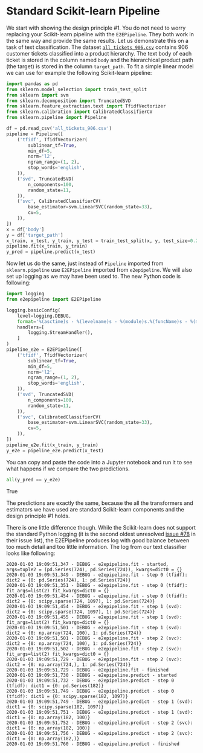 # Standard Scikit-learn Pipeline

We start with showing the design principle #1. You do not need to worry replacing your Scikit-learn pipeline with the `E2EPipeline`. They both work in the same way and provide the same results. Let us demonstrate this on a task of text classification. The dataset [`all_tickets_906.csv`](data/all_tickets_906.csv) contains 906 customer tickets classified into a product hierarchy. The text body of each ticket is stored in the column named `body` and the hierarchical product path (the target) is stored in the column `target_path`. To fit a simple linear model we can use for example the following Scikit-learn pipeline:

```python
import pandas as pd
from sklearn.model_selection import train_test_split
from sklearn import svm
from sklearn.decomposition import TruncatedSVD
from sklearn.feature_extraction.text import TfidfVectorizer
from sklearn.calibration import CalibratedClassifierCV
from sklearn.pipeline import Pipeline

df = pd.read_csv('all_tickets_906.csv')
pipeline = Pipeline([
    ('tfidf', TfidfVectorizer(
        sublinear_tf=True,
        min_df=5,
        norm='l2',
        ngram_range=(1, 2),
        stop_words='english',
    )),
    ('svd', TruncatedSVD(
        n_components=100,
        random_state=11,
    )),
    ('svc', CalibratedClassifierCV(
        base_estimator=svm.LinearSVC(random_state=33),
        cv=5,
    )),
])
x = df['body']
y = df['target_path']
x_train, x_test, y_train, y_test = train_test_split(x, y, test_size=0.2, random_state=42)
pipeline.fit(x_train, y_train)
y_pred = pipeline.predict(x_test)
``` 

Now let us do the same, just instead of `Pipeline` imported from `sklearn.pipeline` use `E2EPipeline` imported from `e2epipeline`. We will also set up logging as we may have been used to. The new Python code is following:

```python
import logging
from e2epipeline import E2EPipeline

logging.basicConfig(
    level=logging.DEBUG,
    format='%(asctime)s - %(levelname)s - %(module)s.%(funcName)s - %(message)s',
    handlers=[
        logging.StreamHandler(),
    ]
)
pipeline_e2e = E2EPipeline([
    ('tfidf', TfidfVectorizer(
        sublinear_tf=True,
        min_df=5,
        norm='l2',
        ngram_range=(1, 2),
        stop_words='english',
    )),
    ('svd', TruncatedSVD(
        n_components=100,
        random_state=11,
    )),
    ('svc', CalibratedClassifierCV(
        base_estimator=svm.LinearSVC(random_state=33),
        cv=5,
    )),
])
pipeline_e2e.fit(x_train, y_train)
y_e2e = pipeline_e2e.predict(x_test)
```

You can copy and paste the code into a Jupyter notebook and run it to see what happens if we compare the two predictions.

```python
all(y_pred == y_e2e)
```
True

The predictions are exactly the same, because the all the transformers and estimators we have used are standard Scikit-learn components and the design principle #1 holds.

There is one little difference though. While the Scikit-learn does not support the standard Python logging (it is the second oldest unresolved [issue #78](https://github.com/scikit-learn/scikit-learn/issues/78) in their issue list), the E2EPipeline produces log with good balance between too much detail and too little information. The log from our text classifier looks like following:

```text
2020-01-03 19:09:51,347 - DEBUG - e2epipeline.fit - started, args=tuple2 = (pd.Series(724), pd.Series(724)), kwargs=dict0 = {}
2020-01-03 19:09:51,349 - DEBUG - e2epipeline.fit - step 0 (tfidf): dict2 = {0: pd.Series(724), 1: pd.Series(724)}
2020-01-03 19:09:51,351 - DEBUG - e2epipeline.fit - step 0 (tfidf): fit_args=list(2) fit_kwargs=dict0 = {}
2020-01-03 19:09:51,454 - DEBUG - e2epipeline.fit - step 0 (tfidf): dict2 = {0: scipy.sparse(724, 1097), 1: pd.Series(724)}
2020-01-03 19:09:51,454 - DEBUG - e2epipeline.fit - step 1 (svd): dict2 = {0: scipy.sparse(724, 1097), 1: pd.Series(724)}
2020-01-03 19:09:51,455 - DEBUG - e2epipeline.fit - step 1 (svd): fit_args=list(2) fit_kwargs=dict0 = {}
2020-01-03 19:09:51,501 - DEBUG - e2epipeline.fit - step 1 (svd): dict2 = {0: np.array(724, 100), 1: pd.Series(724)}
2020-01-03 19:09:51,501 - DEBUG - e2epipeline.fit - step 2 (svc): dict2 = {0: np.array(724, 100), 1: pd.Series(724)}
2020-01-03 19:09:51,502 - DEBUG - e2epipeline.fit - step 2 (svc): fit_args=list(2) fit_kwargs=dict0 = {}
2020-01-03 19:09:51,729 - DEBUG - e2epipeline.fit - step 2 (svc): dict2 = {0: np.array(724,), 1: pd.Series(724)}
2020-01-03 19:09:51,729 - DEBUG - e2epipeline.fit - finished
2020-01-03 19:09:51,730 - DEBUG - e2epipeline.predict - started
2020-01-03 19:09:51,732 - DEBUG - e2epipeline.predict - step 0 (tfidf): dict1 = {0: pd.Series(182)}
2020-01-03 19:09:51,749 - DEBUG - e2epipeline.predict - step 0 (tfidf): dict1 = {0: scipy.sparse(182, 1097)}
2020-01-03 19:09:51,749 - DEBUG - e2epipeline.predict - step 1 (svd): dict1 = {0: scipy.sparse(182, 1097)}
2020-01-03 19:09:51,751 - DEBUG - e2epipeline.predict - step 1 (svd): dict1 = {0: np.array(182, 100)}
2020-01-03 19:09:51,752 - DEBUG - e2epipeline.predict - step 2 (svc): dict1 = {0: np.array(182, 100)}
2020-01-03 19:09:51,756 - DEBUG - e2epipeline.predict - step 2 (svc): dict1 = {0: np.array(182,)}
2020-01-03 19:09:51,760 - DEBUG - e2epipeline.predict - finished
```
